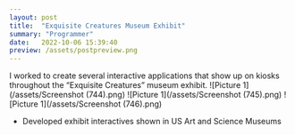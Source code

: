 ```yaml
---
layout: post
title:  "Exquisite Creatures Museum Exhibit"
summary: "Programmer"
date:   2022-10-06 15:39:40
preview: /assets/postpreview.png
---
```

I worked to create several interactive applications that show up on kiosks throughout the “Exquisite Creatures” museum exhibit.
![Picture 1](/assets/Screenshot (744).png)
![Picture 1](/assets/Screenshot (745).png)
![Picture 1](/assets/Screenshot (746).png)

* Developed exhibit interactives shown in US Art and Science Museums 

